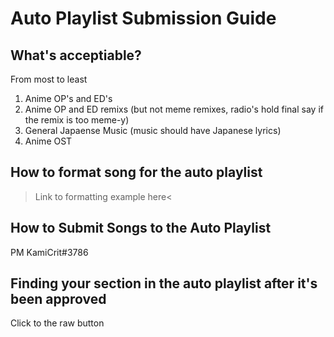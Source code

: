 # Auto Playlist Submission Guide

## What's acceptiable?

From most to least

1) Anime OP's and ED's
2) Anime OP and ED remixs (but not meme remixes, radio's hold final say if the remix is too meme-y)
3) General Japaense Music (music should have Japanese lyrics)
4) Anime OST

## How to format song for the auto playlist

>Link to formatting example here<

## How to Submit Songs to the Auto Playlist

PM KamiCrit#3786

## Finding your section in the auto playlist after it's been approved

Click to the raw button 

